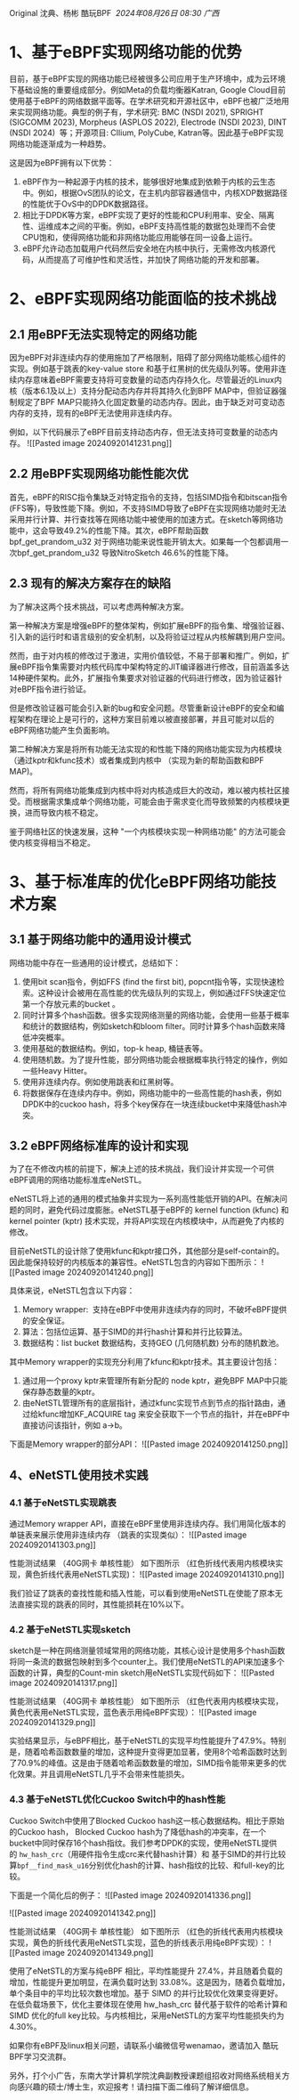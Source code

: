 Original 沈典、杨彬 酷玩BPF
 _2024年08月26日 08:30_ _广西_
# 1、基于eBPF实现网络功能的优势

目前，基于eBPF实现的网络功能已经被很多公司应用于生产环境中，成为云环境下基础设施的重要组成部分。例如Meta的负载均衡器Katran, Google Cloud目前使用基于eBPF的网络数据平面等。在学术研究和开源社区中，eBPF也被广泛地用来实现网络功能。典型的例子有，学术研究: BMC (NSDI 2021), SPRIGHT (SIGCOMM 2023), Morpheus (ASPLOS 2022), Electrode (NSDI 2023), DINT (NSDI 2024)  等；开源项目: CIlium, PolyCube, Katran等。因此基于eBPF实现网络功能逐渐成为一种趋势。

这是因为eBPF拥有以下优势：

1. eBPF作为一种起源于内核的技术，能够很好地集成到依赖于内核的云生态中。例如，根据OvS团队的论文，在主机内部容器通信中，内核XDP数据路径的性能优于OvS中的DPDK数据路径。
2. 相比于DPDK等方案，eBPF实现了更好的性能和CPU利用率、安全、隔离性、运维成本之间的平衡。例如，eBPF支持高性能的数据包处理而不会使CPU饱和，使得网络功能和非网络功能应用能够在同一设备上运行。
3. eBPF允许动态加载用户代码然后安全地在内核中执行，无需修改内核源代码，从而提高了可维护性和灵活性，并加快了网络功能的开发和部署。
# 2、eBPF实现网络功能面临的技术挑战
## 2.1 用eBPF无法实现特定的网络功能

因为eBPF对非连续内存的使用施加了严格限制，阻碍了部分网络功能核心组件的实现。例如基于跳表的key-value store 和基于红黑树的优先级队列等。使用非连续内存意味着eBPF需要支持将可变数量的动态内存持久化。尽管最近的Linux内核（版本6.1及以上）支持分配动态内存并将其持久化到BPF MAP中，但验证器强制规定了BPF MAP只能持久化固定数量的动态内存。因此，由于缺乏对可变动态内存的支持，现有的eBPF无法使用非连续内存。

例如，以下代码展示了eBPF目前支持动态内存，但无法支持可变数量的动态内存。
![[Pasted image 20240920141231.png]]
## 2.2 用eBPF实现网络功能性能次优

首先，eBPF的RISC指令集缺乏对特定指令的支持，包括SIMD指令和bitscan指令 (FFS等)，导致性能下降。例如，不支持SIMD导致了eBPF在实现网络功能时无法采用并行计算、并行查找等在网络功能中被使用的加速方式。在sketch等网络功能中，这会导致49.2%的性能下降。其次，eBPF帮助函数 bpf_get_prandom_u32 对于网络功能来说性能开销太大。如果每一个包都调用一次bpf_get_prandom_u32 导致NitroSketch 46.6%的性能下降。
## 2.3 现有的解决方案存在的缺陷

为了解决这两个技术挑战，可以考虑两种解决方案。

第一种解决方案是增强eBPF的整体架构，例如扩展eBPF的指令集、增强验证器、引入新的运行时和语言级别的安全机制，以及将验证过程从内核解耦到用户空间。

然而，由于对内核的修改过于激进，实用价值较低，不易于部署和推广。例如，扩展eBPF指令集需要对内核代码库中架构特定的JIT编译器进行修改，目前涵盖多达14种硬件架构。此外，扩展指令集要求对验证器的代码进行修改，因为验证器针对eBPF指令进行验证。

但是修改验证器可能会引入新的bug和安全问题。尽管重新设计eBPF的安全和编程架构在理论上是可行的，这种方案目前难以被直接部署，并且可能对以后的eBPF网络功能产生负面影响。

第二种解决方案是将所有功能无法实现的和性能下降的网络功能实现为内核模块（通过kptr和kfunc技术）或者集成到内核中 （实现为新的帮助函数和BPF MAP)。

然而，将所有网络功能集成到内核中将对内核造成巨大的改动，难以被内核社区接受。而根据需求集成单个网络功能，可能会由于需求变化而导致频繁的内核模块更换，进而导致内核不稳定。

鉴于网络社区的快速发展，这种 "一个内核模块实现一种网络功能" 的方法可能会使内核变得相当不稳定。

# 3、基于标准库的优化eBPF网络功能技术方案

## 3.1 基于网络功能中的通用设计模式

网络功能中存在一些通用的设计模式，总结如下：

1. 使用bit scan指令，例如FFS (find the first bit), popcnt指令等，实现快速检索。这种设计会被用在高性能的优先级队列的实现上，例如通过FFS快速定位第一个存放元素的bucket 。
2. 同时计算多个hash函数。很多实现网络测量的网络功能，会使用一些基于概率和统计的数据结构，例如sketch和bloom filter。同时计算多个hash函数来降低冲突概率。
3. 使用基础的数据结构。例如，top-k heap, 桶链表等。
4. 使用随机数。为了提升性能，部分网络功能会根据概率执行特定的操作，例如一些Heavy Hitter。
5. 使用非连续内存。例如使用跳表和红黑树等。
6. 将数据保存在连续内存中。例如，网络功能中的一些高性能的hash表，例如DPDK中的cuckoo hash，将多个key保存在一块连续bucket中来降低hash冲突。
## 3.2 eBPF网络标准库的设计和实现

为了在不修改内核的前提下，解决上述的技术挑战，我们设计并实现一个可供eBPF调用的网络功能标准库eNetSTL。

eNetSTL将上述的通用的模式抽象并实现为一系列高性能低开销的API。在解决问题的同时，避免代码过度膨胀。eNetSTL基于eBPF的 kernel function (kfunc) 和 kernel pointer (kptr) 技术实现，并将API实现在内核模块中，从而避免了内核的修改。

目前eNetSTL的设计除了使用kfunc和kptr接口外，其他部分是self-contain的。因此能保持较好的内核版本的兼容性。eNetSTL包含的内容如下图所示：
![[Pasted image 20240920141240.png]]

具体来说，eNetSTL包含以下内容：

1. Memory wrapper:  支持在eBPF中使用非连续内存的同时，不破坏eBPF提供的安全保证。
2. 算法：包括位运算、基于SIMD的并行hash计算和并行比较算法。
3. 数据结构：list bucket 数据结构，支持GEO (几何随机数) 分布的随机数池。

其中Memory wrapper的实现充分利用了kfunc和kptr技术。其主要设计包括：

1. 通过用一个proxy kptr来管理所有新分配的 node kptr，避免BPF MAP中只能保存静态数量的kptr。
2. 由eNetSTL管理所有的底层指针，通过kfunc实现节点到节点的指针路由，通过给kfunc增加KF_ACQUIRE tag 来安全获取下一个节点的指针，并在eBPF中直接访问该指针，例如 a->b。

下面是Memory wrapper的部分API：
![[Pasted image 20240920141250.png]]

## 4、eNetSTL使用技术实践

### 4.1 基于eNetSTL实现跳表

通过Memory wrapper API，直接在eBPF里使用非连续内存。我们用简化版本的单链表来展示使用非连续内存 （跳表的实现类似）：
![[Pasted image 20240920141303.png]]

性能测试结果 （40G网卡 单核性能） 如下图所示 （红色折线代表用内核模块实现，黄色折线代表用eNetSTL实现)：
![[Pasted image 20240920141310.png]]

我们验证了跳表的查找性能和插入性能，可以看到使用eNetSTL在使能了原本无法直接实现的跳表的同时，其性能损耗在10%以下。
### 4.2 基于eNetSTL实现sketch

sketch是一种在网络测量领域常用的网络功能，其核心设计是使用多个hash函数将同一条流的数据包映射到多个counter上。我们使用eNetSTL的API来加速多个函数的计算，典型的Count-min sketch用eNetSTL实现代码如下：
![[Pasted image 20240920141317.png]]

性能测试结果 （40G网卡 单核性能） 如下图所示 （红色代表用内核模块实现，黄色代表用eNetSTL实现，蓝色表示用纯eBPF实现）：
![[Pasted image 20240920141329.png]]

实验结果显示，与eBPF相比，基于eNetSTL的实现平均性能提升了47.9%。特别是，随着哈希函数数量的增加，这种提升变得更加显著，使用8个哈希函数时达到了70.9%的峰值。这是由于随着哈希函数数量的增加，SIMD指令能带来更多的优化效果。并且调用eNetSTL几乎不会带来性能损失。
### 4.3 基于eNetSTL优化Cuckoo Switch中的hash性能

Cuckoo Switch中使用了Blocked Cuckoo hash这一核心数据结构。相比于原始的Cuckoo hash， Blocked Cuckoo hash为了降低hash的冲突率，在一个bucket中同时保存16个hash指纹。我们参考DPDK的实现，使用eNetSTL提供的 `hw_hash_crc`（用硬件指令生成crc来代替hash计算）和 基于SIMD的并行比较算`bpf__find_mask_u16`分别优化hash的计算、hash指纹的比较、和full-key的比较。

下面是一个简化后的例子：
![[Pasted image 20240920141336.png]]

![[Pasted image 20240920141342.png]]

性能测试结果 （40G网卡 单核性能） 如下图所示 （红色的折线代表用内核模块实现，黄色的折线代表用eNetSTL实现，蓝色的折线表示用纯eBPF实现）：
![[Pasted image 20240920141349.png]]

使用了eNetSTL的方案与纯eBPF 相比，平均性能提升 27.4%，并且随着负载的增加，性能提升更加明显，在满负载时达到 33.08%。这是因为，随着负载增加，单个条目中的平均比较次数也增加。基于 SIMD 的并行比较优化效果变得更好。在低负载场景下，优化主要体现在使用 hw_hash_crc 替代基于软件的哈希计算和 SIMD 优化的full key比较。与内核相比，采用eNetSTL的方案平均性能损失约为4.30%。

如果你有eBPF及linux相关问题，请联系小编微信号wenamao，邀请加入 酷玩BPF学习交流群。

另外，打个小广告，东南大学计算机学院沈典副教授课题组招收对网络系统相关方向感兴趣的硕士/博士生，欢迎报考！请扫描下面二维码了解详细信息。
